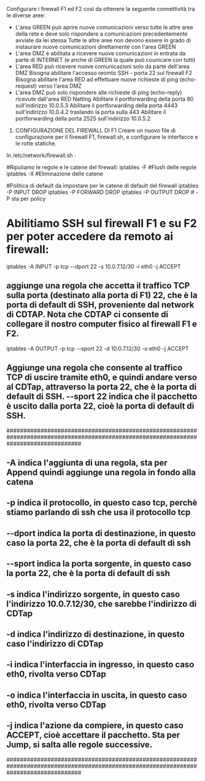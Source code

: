 Configurare i firewall F1 ed F2 così da ottenere la seguente connettività tra le diverse aree:
- L'area GREEN può aprire nuove comunicazioni verso tutte le altre aree della rete e deve solo rispondere a comunicazioni precedentemente avviate da lei stessa
Tutte le altre aree non devono essere in grado di instaurare nuove comunicazioni direttamente con l'area GREEN
- L'area DMZ è abilitata a ricevere nuove comunicazioni in entrata da parte di INTERNET (e anche di GREEN la quale può counicare con tutti)
- L'area RED può ricevere nuove comunicazioni solo da parte dell'area DMZ
Bisogna abilitare l'accesso reomto SSH - porta 22 sul firewall F2
Bisogna abilitare l'area RED ad effettuare nuove richieste di ping (echo-request) verso l'area DMZ
- L'area DMZ può solo rispondere alle richieste di ping (echo-reply) ricevute dall'area RED
Natting
Abilitare il portforwarding della porta 80 sull'indirizzo 10.0.5.3
Abilitare il portforwarding della porta 4443 sull'indirizzo 10.0.4.2 traslando la porta sulla 443
Abilitare il portforwarding della porta 2525 sull'indirizzo 10.0.5.2


1. CONFIGURAZIONE DEL FIREWALL DI F1 
Creare un nuovo file di configurazione per il firewall F1, firewall.sh, e configurare le interfacce e le rotte statiche. 

In /etc/network/firewall.sh :

#Ripuliamo le regole e le catene del firewall:
iptables -F #Flush delle regole
iptables -X #Eliminazione delle catene


#Politica di default da impostare per le catene di default del firewall
iptables -P INPUT DROP
iptables -P FORWARD DROP
iptables -P OUTPUT DROP
    # -P sta per policy

# Abilitiamo SSH sul firewall F1 e su F2 per poter accedere da remoto ai firewall:
iptables -A INPUT -p tcp --dport 22 -s 10.0.7.12/30 -i eth0 -j ACCEPT
## aggiunge una regola che accetta il traffico TCP sulla porta (destinato alla porta di F1) 22, che è la porta di default di SSH, proveniente dal network di CDTAP. Nota che CDTAP ci consente di collegare il nostro computer fisico al firewall F1 e F2.


iptables -A OUTPUT -p tcp --sport 22 -d 10.0.7.12/30 -o eth0 -j ACCEPT
## Aggiunge una regola che consente al traffico TCP di uscire tramite eth0, e quindi andare verso al CDTap, attraverso la porta 22, che è la porta di default di SSH. --sport 22 indica che il pacchetto è uscito dalla porta 22, cioè la porta di default di SSH.

######################################################################################################################################
## -A indica l'aggiunta di una regola, sta per Append quindi aggiunge una regola in fondo alla catena
## -p indica il protocollo, in questo caso tcp, perchè stiamo parlando di ssh che usa il protocollo tcp 

## --dport indica la porta di destinazione, in questo caso la porta 22, che è la porta di default di ssh
## --sport indica la porta sorgente, in questo caso la porta 22, che è la porta di default di ssh

## -s indica l'indirizzo sorgente, in questo caso l'indirizzo 10.0.7.12/30, che sarebbe l'indirizzo di CDTap
## -d indica l'indirizzo di destinazione, in questo caso l'indirizzo di CDTap

## -i indica l'interfaccia in ingresso, in questo caso eth0, rivolta verso CDTap 
## -o indica l'interfaccia in uscita, in questo caso eth0, rivolta verso CDTap

## -j indica l'azione da compiere, in questo caso ACCEPT, cioè accettare il pacchetto. Sta per Jump, si salta alle regole successive.
######################################################################################################################################


